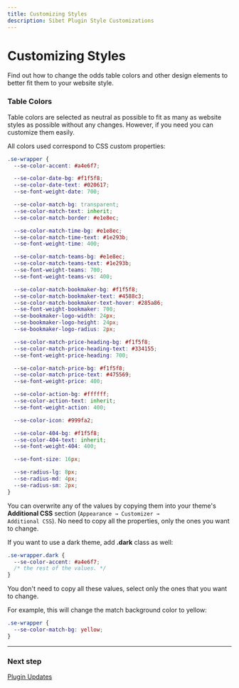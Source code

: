 ```yaml
---
title: Customizing Styles
description: Sibet Plugin Style Customizations
---
```


# Customizing Styles

Find out how to change the odds table colors and other design elements to better fit them to your website style.

### Table Colors

Table colors are selected as neutral as possible to fit as many as website styles as possible without any changes. However, if you need you can customize them easily.

All colors used correspond to CSS custom properties:

```css
.se-wrapper {
  --se-color-accent: #a4e6f7;

  --se-color-date-bg: #f1f5f8;
  --se-color-date-text: #020617;
  --se-font-weight-date: 700;

  --se-color-match-bg: transparent;
  --se-color-match-text: inherit;
  --se-color-match-border: #e1e8ec;

  --se-color-match-time-bg: #e1e8ec;
  --se-color-match-time-text: #1e293b;
  --se-font-weight-time: 400;

  --se-color-match-teams-bg: #e1e8ec;
  --se-color-match-teams-text: #1e293b;
  --se-font-weight-teams: 700;
  --se-font-weight-teams-vs: 400;

  --se-color-match-bookmaker-bg: #f1f5f8;
  --se-color-match-bookmaker-text: #4588c3;
  --se-color-match-bookmaker-text-hover: #285a86;
  --se-font-weight-bookmaker: 700;
  --se-bookmaker-logo-width: 24px;
  --se-bookmaker-logo-height: 24px;
  --se-bookmaker-logo-radius: 2px;

  --se-color-match-price-heading-bg: #f1f5f8;
  --se-color-match-price-heading-text: #334155;
  --se-font-weight-price-heading: 700;

  --se-color-match-price-bg: #f1f5f8;
  --se-color-match-price-text: #475569;
  --se-font-weight-price: 400;

  --se-color-action-bg: #ffffff;
  --se-color-action-text: inherit;
  --se-font-weight-action: 400;

  --se-color-icon: #999fa2;

  --se-color-404-bg: #f1f5f8;
  --se-color-404-text: inherit;
  --se-font-weight-404: 400;

  --se-font-size: 16px;

  --se-radius-lg: 8px;
  --se-radius-md: 4px;
  --se-radius-sm: 2px;
}
```

You can overwrite any of the values by copying them into your theme's **Additional CSS** section (<code>Appearance &#8594; Customizer &#8594; Additional CSS</code>).
No need to copy all the properties, only the ones you want to change.

If you want to use a dark theme, add **.dark** class as well:

```css
.se-wrapper.dark {
  --se-color-accent: #a4e6f7;
  /* the rest of the values. */
}
```

You don't need to copy all these values, select only the ones that you want to change.

For example, this will change the match background color to yellow:

```css
.se-wrapper {
  --se-color-match-bg: yellow;
}
```

---

### Next step

[Plugin Updates](/docs/sibet/plugin-updates/)
